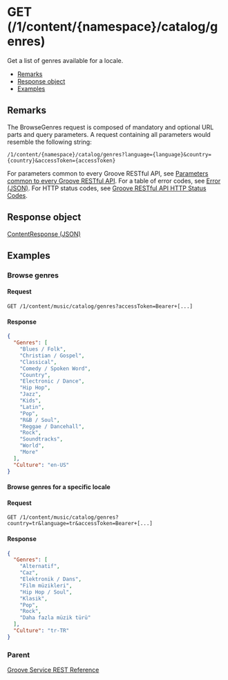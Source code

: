 ﻿# GET (/1/content/{namespace}/catalog/genres)
Get a list of genres available for a locale.

-   [Remarks](#remarks)
-   [Response object](#response-object)
-   [Examples](#examples)

## Remarks
The BrowseGenres request is composed of mandatory and optional URL parts and query parameters. A request containing all parameters would resemble the following string:
```
/1/content/{namespace}/catalog/genres?language={language}&country={country}&accessToken={accessToken}
```
For parameters common to every Groove RESTful API, see [Parameters common to every Groove RESTful API](CommonParameters.md). For a table of error codes, see [Error (JSON)](JSON_Error.md). For HTTP status codes, see [Groove RESTful API HTTP Status Codes](HTTPStatusCodes.md).

## Response object
[ContentResponse (JSON)](JSON_ContentResponse.md)

## Examples
### Browse genres
#### Request
```http
GET /1/content/music/catalog/genres?accessToken=Bearer+[...]
```

#### Response
```json   
{
  "Genres": [  
    "Blues / Folk",  
    "Christian / Gospel",
    "Classical",
    "Comedy / Spoken Word",
    "Country",
    "Electronic / Dance",
    "Hip Hop",
    "Jazz",
    "Kids",
    "Latin",
    "Pop",
    "R&B / Soul",
    "Reggae / Dancehall",
    "Rock",
    "Soundtracks",
    "World",
    "More"
  ],
  "Culture": "en-US"
}
```

#### Browse genres for a specific locale
#### Request
```http
GET /1/content/music/catalog/genres?country=tr&language=tr&accessToken=Bearer+[...]
```

#### Response
```json
{
  "Genres": [
    "Alternatif",
    "Caz",
    "Elektronik / Dans",
    "Film müzikleri",
    "Hip Hop / Soul",
    "Klasik",
    "Pop",
    "Rock",
    "Daha fazla müzik türü"
  ],
  "Culture": "tr-TR"
}
```

### Parent
[Groove Service REST Reference](overview.md)
